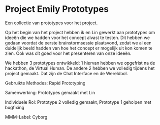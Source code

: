 # Project Emily Prototypes

Een collectie van prototypes voor het project.

Op het begin van het project hebben ik en Lin gewerkt aan prototypes om ideeën die we hadden voor het concept alvast te testen. Dit hebben we gedaan voordat de eerste brainstormsessie plaatsvond, zodat we al een duidelijk beeld hadden van hoe het concept er mogelijk uit kon komen te zien. Ook was dit goed voor het presenteren van onze ideeën.

We hebben 3 prototypes ontwikkeld: 1 hiervan hebben we opgefrist na de hackathon, de Virtual Human. De andere 2 hebben we volledig tijdens het project gemaakt. Dat zijn de Chat Interface en de Wereldbol.

Gebruikte Methodes: Rapid Prototyping

Samenwerking: Prototypes gemaakt met Lin

Individuele Rol: Prototype 2 volledig gemaakt, Prototype 1 geholpen met bugfixing

MMM-Label: Cyborg
